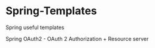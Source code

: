 # Spring-Templates
Spring useful templates


Spring OAuth2 - OAuth 2 Authorization + Resource server

